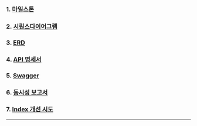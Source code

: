 
### 1. [마일스톤](https://github.com/JGwanghou/hhplus-ecommerce/blob/main/docs/01_Milestone.md)

### 2. [시퀀스다이어그램](https://github.com/JGwanghou/hhplus-ecommerce/blob/main/docs/02_SequenceDiagram.md)

### 3. [ERD](https://github.com/JGwanghou/hhplus-ecommerce/blob/main/docs/03_ERD.md)
    
### 4. [API 명세서](https://github.com/JGwanghou/hhplus-ecommerce/blob/main/docs/04_API.md)

### 5. [Swagger](https://github.com/JGwanghou/hhplus-ecommerce/blob/main/docs/05_Swagger.md)

### 6. [동시성 보고서](https://github.com/JGwanghou/hhplus-ecommerce/blob/main/docs/06_Concurrently.md)

### 7. [Index 개선 시도](https://kh-well.tistory.com/76)

---